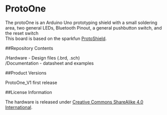 # ProtoOne

The protoOne is an Arduino Uno prototyping shield with a small soldering area, two general LEDs, Bluetooth Pinout, a general pushbutton switch, and the reset switch 
<br />This board is based on the sparkfun [ProtoShield](http://www.sparkfun.com/products/11665).

##Repository Contents

/Hardware - Design files (.brd, .sch)
<br />/Documentation - datasheet and examples

##Product Versions

ProtoOne_V1 first release

##License Information

The hardware is released under [Creative Commons ShareAlike 4.0 International](https://creativecommons.org/licenses/by-sa/4.0/).


